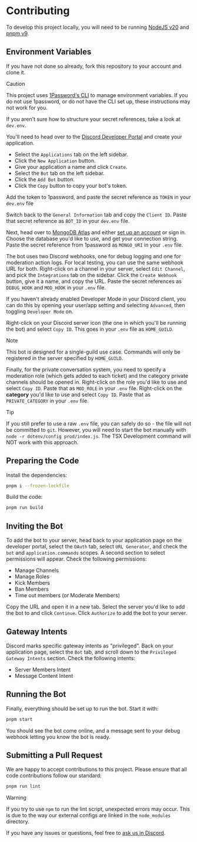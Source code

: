 # Contributing

To develop this project locally, you will need to be running [NodeJS v20](https://nodejs.org/en/) and [pnpm v9](https://pnpm.io/).

## Environment Variables

If you have not done so already, fork this repository to your account and clone it.

> [!CAUTION]
> This project uses [1Password's CLI](https://developer.1password.com/docs/cli/use-cases#secrets) to manage environment variables. If you do not use 1password, or do not have the CLI set up, these instructions may not work for you.
>
> If you aren't sure how to structure your secret references, take a look at `dev.env`.

You'll need to head over to the [Discord Developer Portal](https://discord.dev) and create your application.

- Select the `Applications` tab on the left sidebar.
- Click the `New Application` button.
- Give your application a name and click `Create`.
- Select the `Bot` tab on the left sidebar.
- Click the `Add Bot` button.
- Click the `Copy` button to copy your bot's token.

Add the token to 1password, and paste the secret reference as `TOKEN` in your `dev.env` file

 Switch back to the `General Information` tab and copy the `Client ID`. Paste that secret reference as `BOT_ID` in your `dev.env` file.

Next, head over to [MongoDB Atlas](https://www.mongodb.com/cloud/atlas) and either [set up an account](https://www.freecodecamp.org/news/get-started-with-mongodb-atlas/) or sign in. Choose the database you'd like to use, and get your connection string. Paste the secret reference from 1password as `MONGO_URI` in your `.env` file.

The bot uses two Discord webhooks, one for debug logging and one for moderation action logs. For local testing, you can use the same webhook URL for both. Right-click on a channel in your server, select `Edit Channel`, and pick the `Integrations` tab on the sidebar. Click the `Create Webhook` button, give it a name, and copy the URL. Paste the secret references as `DEBUG_HOOK` and `MOD_HOOK` in your `.env` file.

If you haven't already enabled Developer Mode in your Discord client, you can do this by opening your user/app setting and selecting `Advanced`,  then toggling `Developer Mode` on.

Right-click on your Discord server icon (the one in which you'll be running the bot) and select `Copy ID`. This goes in your `.env` file as `HOME_GUILD`.

> [!NOTE]
> This bot is designed for a single-guild use case. Commands will only be registered in the server specified by `HOME_GUILD`.

Finally, for the private conversation system, you need to specify a moderation role (which gets added to each ticket) and the category private channels should be opened in. Right-click on the role you'd like to use and select `Copy ID`. Paste that as `MOD_ROLE` in your `.env` file. Right-click on the **category** you'd like to use and select `Copy ID`. Paste that as `PRIVATE_CATEGORY` in your `.env` file.

> [!TIP]
> If you still prefer to use a raw `.env` file, you can safely do so - the file will not be committed to `git`. However, you will need to start the bot manually with `node -r dotenv/config prod/index.js`. The TSX Development command will NOT work with this approach.

## Preparing the Code

Install the dependencies:

```bash
pnpm i --frozen-lockfile
```

Build the code:

```bash
pnpm run build
```

## Inviting the Bot

To add the bot to your server, head back to your application page on the developer portal, select the `OAuth` tab, select `URL Generator`, and check the `bot` and `application.commands` scopes. A second section to select permissions will appear. Check the following permissions:

- Manage Channels
- Manage Roles
- Kick Members
- Ban Members
- Time out members (or Moderate Members)

Copy the URL and open it in a new tab. Select the server you'd like to add the bot to and click `Continue`. Click `Authorize` to add the bot to your server.

## Gateway Intents

Discord marks specific gateway intents as "privileged". Back on your application page, select the `Bot` tab, and scroll down to the `Privileged Gateway Intents` section. Check the following intents:

- Server Members Intent
- Message Content Intent

## Running the Bot

Finally, everything should be set up to run the bot. Start it with:

```bash
pnpm start
```

You should see the bot come online, and a message sent to your debug webhook letting you know the bot is ready.

## Submitting a Pull Request

We are happy to accept contributions to this project. Please ensure that all code contributions follow our standard:

```bash
pnpm run lint
```

> [!WARNING]
> If you try to use `npm` to run the lint script, unexpected errors may occur. This is due to the way our external configs are linked in the `node_modules` directory.

If you have any issues or questions, feel free to [ask us in Discord](https://discord.gg/KVUmVXA).
